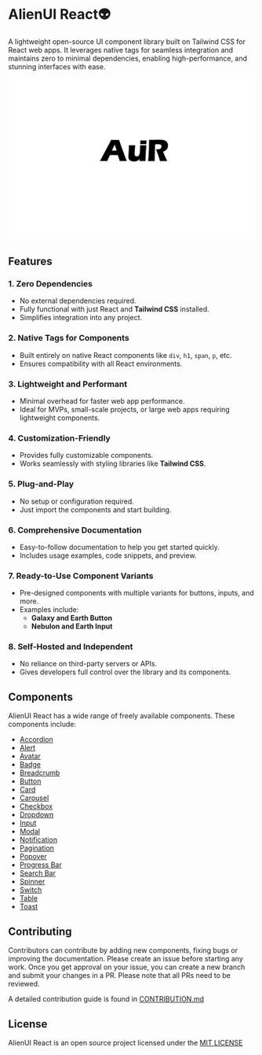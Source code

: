 # AlienUI React👽

A lightweight open-source UI component library built on Tailwind CSS for React web apps. It leverages native tags for seamless integration and maintains zero to minimal dependencies, enabling high-performance, and stunning interfaces with ease.

![auir](public/images/auir.jpg)

## Features

### **1. Zero Dependencies**

- No external dependencies required.
- Fully functional with just React and **Tailwind CSS** installed.
- Simplifies integration into any project.

### **2. Native Tags for Components**

- Built entirely on native React components like `div`, `h1`, `span`, `p`, etc.
- Ensures compatibility with all React environments.

### **3. Lightweight and Performant**

- Minimal overhead for faster web app performance.
- Ideal for MVPs, small-scale projects, or large web apps requiring lightweight components.

### **4. Customization-Friendly**

- Provides fully customizable components.
- Works seamlessly with styling libraries like **Tailwind CSS**.

### **5. Plug-and-Play**

- No setup or configuration required.
- Just import the components and start building.

### **6. Comprehensive Documentation**

- Easy-to-follow documentation to help you get started quickly.
- Includes usage examples, code snippets, and preview.

### **7. Ready-to-Use Component Variants**

- Pre-designed components with multiple variants for buttons, inputs, and more.
- Examples include:
  - **Galaxy and Earth Button**
  - **Nebulon and Earth Input**

### **8. Self-Hosted and Independent**

- No reliance on third-party servers or APIs.
- Gives developers full control over the library and its components.

## Components

AlienUI React has a wide range of freely available components. These components include:

- [Accordion](https://alienui-react.vercel.app/compdetails/Accordion)
- [Alert](https://alienui-react.vercel.app/compdetails/Alert)
- [Avatar](https://alienui-react.vercel.app/compdetails/Avatar)
- [Badge](https://alienui-react.vercel.app/compdetails/Badge)
- [Breadcrumb](https://alienui-react.vercel.app/compdetails/Breadcrumb)
- [Button](https://alienui-react.vercel.app/compdetails/Button)
- [Card](https://alienui-react.vercel.app/compdetails/Card)
- [Carousel](https://alienui-react.vercel.app/compdetails/Carousel)
- [Checkbox](https://alienui-react.vercel.app/compdetails/Checkbox)
- [Dropdown](https://alienui-react.vercel.app/compdetails/Dropdown)
- [Input](https://alienui-react.vercel.app/compdetails/Input)
- [Modal](https://alienui-react.vercel.app/compdetails/Modal)
- [Notification](https://alienui-react.vercel.app/compdetails/Notification)
- [Pagination](https://alienui-react.vercel.app/compdetails/Pagination)
- [Popover](https://alienui-react.vercel.app/compdetails/Popover)
- [Progress Bar](https://alienui-react.vercel.app/compdetails/Progress)
- [Search Bar](https://alienui-react.vercel.app/compdetails/Search)
- [Spinner](https://alienui-react.vercel.app/compdetails/Spinner)
- [Switch](https://alienui-react.vercel.app/compdetails/Switch)
- [Table](https://alienui-react.vercel.app/compdetails/Table)
- [Toast](https://alienui-react.vercel.app/compdetails/Toast)

## Contributing

Contributors can contribute by adding new components, fixing bugs or improving the documentation. Please create an issue before starting any work. Once you get approval on your issue, you can create a new branch and submit your changes in a PR. Please note that all PRs need to be reviewed.

A detailed contribution guide is found in [CONTRIBUTION.md](https://github.com/khaymanii/AlienUI-React/blob/main/CONTRIBUTION.md)

## License

AlienUI React is an open source project licensed under the [MIT LICENSE](https://github.com/khaymanii/AlienUI-React/blob/main/LICENSE)
